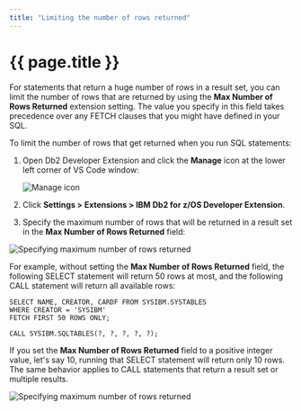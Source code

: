 ```yaml
---
title: "Limiting the number of rows returned"
---
```


# {{ page.title }}

For statements that return a huge number of rows in a result set, you can limit the number of rows that are returned by using the **Max Number of Rows Returned** extension setting. The value you specify in this field takes precedence over any FETCH clauses that you might have defined in your SQL.

To limit the number of rows that get returned when you run SQL statements:

1. Open Db2 Developer Extension and click the **Manage** icon at the lower left corner of VS Code window:

   ![Manage icon]({{site.baseurl}}/assets/images/manage-icon.png)

2. Click **Settings > Extensions > IBM Db2 for z/OS Developer Extension**.

3. Specify the maximum number of rows that will be returned in a result set in the **Max Number of Rows Returned** field:

![Specifying maximum number of rows returned]({{site.baseurl}}/assets/images/runsql-max-rows-returned-field.png)

For example, without setting the **Max Number of Rows Returned** field, the following SELECT statement will return 50 rows at most, and the following CALL statement will return all available rows:

```
SELECT NAME, CREATOR, CARDF FROM SYSIBM.SYSTABLES
WHERE CREATOR = 'SYSIBM'
FETCH FIRST 50 ROWS ONLY;

CALL SYSIBM.SQLTABLES(?, ?, ?, ?, ?);
```

If you set the **Max Number of Rows Returned** field to a positive integer value, let's say 10, running that SELECT statement will return only 10 rows. The same behavior applies to CALL statements that return a result set or multiple results.

![Specifying maximum number of rows returned]({{site.baseurl}}/assets/images/runsql-max-rows-returned.gif)

